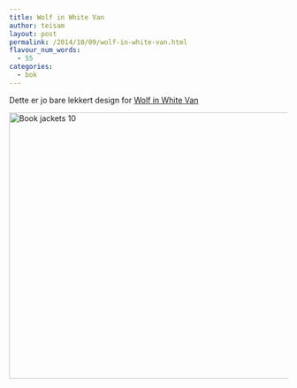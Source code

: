 ```yaml
---
title: Wolf in White Van
author: teisam
layout: post
permalink: /2014/10/09/wolf-in-white-van.html
flavour_num_words:
  - 55
categories:
  - bok
---
```

Dette er jo bare lekkert design for [Wolf in White Van][1]

<img src="/content/book_jackets-10.jpg" alt="Book jackets 10" title="book_jackets-10.jpg" border="0" width="640" height="482" />

 [1]: http://www.amazon.com/Wolf-White-Van-A-Novel/dp/0374292086/ref=tmm_hrd_title_0?ie=UTF8&qid=1412874943&sr=8-1